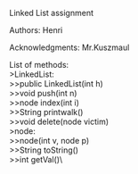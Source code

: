 Linked List assignment

Authors:
    Henri

Acknowledgments: 
    Mr.Kuszmaul

List of methods:\
    >LinkedList:\
        >>public LinkedList(int h)\
        >>void push(int n)\
        >>node index(int i)\
        >>String printwalk()\
        >>void delete(node victim)\
    >node:\
        >>node(int v, node p)\
        >>String toString()\
        >>int getVal()\